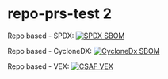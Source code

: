 # repo-prs-test 2

Repo based - SPDX: [![SPDX SBOM](https://img.shields.io/endpoint?url=https%3A%2F%2Fqa-api-hooks.soos.io%2Fapi%2Fshieldsio-badges%3FbadgeType%3DSpdxSbom%26pid%3Dnc22nzfhd)](https://qa-app.soos.io/research/repositories/github/soos-io/sample-project-python/?attributionFormat=Spdx)

Repo based - CycloneDX: [![CycloneDx SBOM](https://img.shields.io/endpoint?url=https%3A%2F%2Fqa-api-hooks.soos.io%2Fapi%2Fshieldsio-badges%3FbadgeType%3DCycloneDxSbom%26pid%3Dnc22nzfhd)](https://qa-app.soos.io/research/repositories/github/soos-io/sample-project-python/?attributionFormat=CycloneDx)

Repo based - VEX: [![CSAF VEX](https://img.shields.io/endpoint?url=https%3A%2F%2Fqa-api-hooks.soos.io%2Fapi%2Fshieldsio-badges%3FbadgeType%3DVexSbom%26pid%3Dnc22nzfhd)](https://qa-app.soos.io/research/repositories/github/soos-io/sample-project-python/?attributionFormat=CsafVex)
